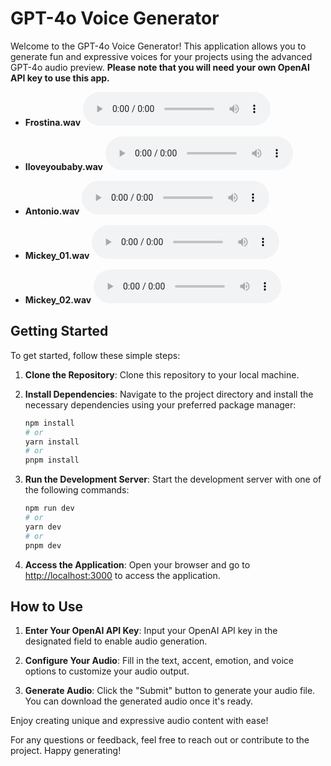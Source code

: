 # GPT-4o Voice Generator

Welcome to the GPT-4o Voice Generator! This application allows you to generate fun and expressive voices for your projects using the advanced GPT-4o audio preview. **Please note that you will need your own OpenAI API key to use this app.**

- **Frostina.wav**
  <audio controls src="https://github.com/ZeddBread/GPT4o-Voice-Generator/raw/refs/heads/master/public/Frostina.wav">
  Your browser does not support the audio element.
  </audio>

- **Iloveyoubaby.wav**
  <audio controls src="https://github.com/ZeddBread/GPT4o-Voice-Generator/raw/refs/heads/master/public/iloveyoubaby.wav">
  Your browser does not support the audio element.
  </audio>

- **Antonio.wav**
  <audio controls src="https://github.com/ZeddBread/GPT4o-Voice-Generator/raw/refs/heads/master/public/antonio.wav">
  Your browser does not support the audio element.
  </audio>

- **Mickey_01.wav**
  <audio controls src="https://github.com/ZeddBread/GPT4o-Voice-Generator/raw/refs/heads/master/public/Mickey_01.wav">
  Your browser does not support the audio element.
  </audio>

- **Mickey_02.wav**
  <audio controls src="https://github.com/ZeddBread/GPT4o-Voice-Generator/raw/refs/heads/master/public/Mickey_02.wav">
  Your browser does not support the audio element.
  </audio>

## Getting Started

To get started, follow these simple steps:

1. **Clone the Repository**: Clone this repository to your local machine.

2. **Install Dependencies**: Navigate to the project directory and install the necessary dependencies using your preferred package manager:

   ```bash
   npm install
   # or
   yarn install
   # or
   pnpm install
   ```

3. **Run the Development Server**: Start the development server with one of the following commands:

   ```bash
   npm run dev
   # or
   yarn dev
   # or
   pnpm dev
   ```

4. **Access the Application**: Open your browser and go to [http://localhost:3000](http://localhost:3000) to access the application.

## How to Use

1. **Enter Your OpenAI API Key**: Input your OpenAI API key in the designated field to enable audio generation.

2. **Configure Your Audio**: Fill in the text, accent, emotion, and voice options to customize your audio output.

3. **Generate Audio**: Click the "Submit" button to generate your audio file. You can download the generated audio once it's ready.

Enjoy creating unique and expressive audio content with ease!

For any questions or feedback, feel free to reach out or contribute to the project. Happy generating!

